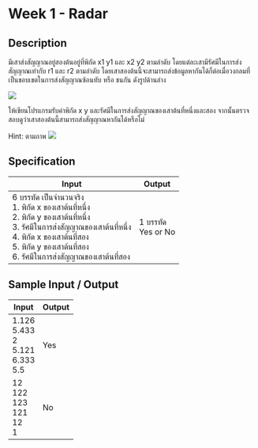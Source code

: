 # Week 1 - Radar
## Description
มีเสาส่งสัญญาณอยู่สองต้นอยู่ที่พิกัด x1 y1 และ x2 y2 ตามลำดับ โดยแต่ละเสามีรัศมีในการส่งสัญญาณเท่ากับ r1 และ r2 ตามลำดับ
โดยเสาสองต้นนี้จะสามารถส่งข้อมูลหากันได้ก็ต่อเมื่อวงกลมที่เป็นขอบเขตในการส่งสัญญาณซ้อนทับ หรือ ชนกัน ดังรูปด้านล่าง

![](https://ejudge.it.kmitl.ac.th/uploads/1499366538_asdasdasdasd.jpg)

ให้เขียนโปรแกรมรับค่าพิกัด x y และรัศมีในการส่งสัญญาณของเสาต้นที่หนึ่งและสอง
จากนั้นตรวจสอบดูว่าเสาสองต้นนี้สามารถส่งสัญญาณหากันได้หรือไม่

Hint: ตามภาพ
![](https://ejudge.it.kmitl.ac.th/uploads/1499408469_2.JPG)

## Specification
|Input|Output|
|-|-|
|6 บรรทัด เป็นจำนวนจริง <br> 1. พิกัด x ของเสาต้นที่หนึ่ง <br> 2. พิกัด y ของเสาต้นที่หนึ่ง <br> 3. รัศมีในการส่งสัญญาณของเสาต้นที่หนึ่ง <br> 4. พิกัด x ของเสาต้นที่สอง <br> 5. พิกัด y ของเสาต้นที่สอง <br> 6. รัศมีในการส่งสัญญาณของเสาต้นที่สอง|1 บรรทัด <br> Yes or No|

## Sample Input / Output
|Input|Output|
|-|-|
|1.126 <br> 5.433 <br> 2 <br> 5.121 <br> 6.333 <br> 5.5|Yes|
|12 <br> 122 <br> 123 <br> 121 <br> 12 <br> 1|No|
